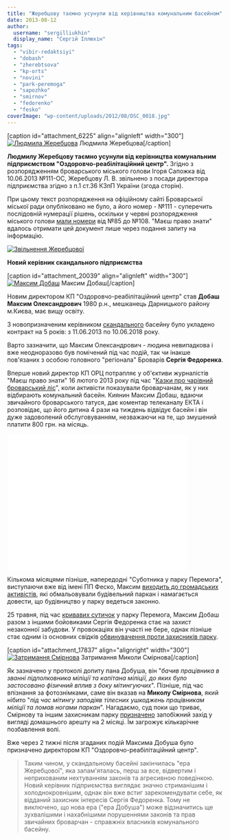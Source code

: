 ```yaml
---
title: "Жеребцову таємно усунули від керівництва комунальним басейном"
date: 2013-08-12
author: 
  username: "sergilliukhin"
  display_name: "Сергій Іллюхін"
tags: 
  - "vibir-redaktsiyi"
  - "dobash"
  - "zherebtsova"
  - "kp-orts"
  - "novini"
  - "park-peremoga"
  - "sapozhko"
  - "smirnov"
  - "fedorenko"
  - "fesko"
coverImage: "wp-content/uploads/2012/08/DSC_0018.jpg"
---
```


\[caption id="attachment\_6225" align="alignleft" width="300"\][![Людмила Жеребцова](https://mpz.brovary.org/wp-content/uploads/2012/08/DSC_0018.jpg "Людмила Жеребцова")](https://mpz.brovary.org/wp-content/uploads/2012/08/DSC_0018.jpg) Людмила Жеребцова\[/caption\]

**Людмилу Жеребцову таємно усунули від керівництва комунальним підприємством "Оздоровчо-реабілітаційний центр".** Згідно з розпорядженням броварського міського голови Ігоря Сапожка від 10.06.2013 №111-ОС, Жеребцову Л. В. звільнено з посади директора підприємства згідно з п.1 ст.36 КЗпП України (згода сторін).

При цьому текст розпорядження на офіційному сайті Броварської міської ради опубліковано не було, а його номер - №111 - суперечить послідовній нумерації рішень, оскільки у червні розпорядження міського голови [мали номери](https://docs.brovary.org/s/0/20/2/1?from=01.01.2013&type=2&fld=0&status=0) від №85 до №108. "Маєш право знати" вдалось отримати цей документ лише через подання запиту на інформацію.

[![Звільнення Жеребцової](https://mpz.brovary.org/wp-content/uploads/2013/08/rishennya.jpg)](https://mpz.brovary.org/wp-content/uploads/2013/08/rishennya.jpg)

**Новий керівник скандального підприємства**

\[caption id="attachment\_20039" align="alignleft" width="300"\][![Максим Добаш](https://mpz.brovary.org/wp-content/uploads/2013/08/dobash.jpg)](https://mpz.brovary.org/wp-content/uploads/2013/08/dobash.jpg) Максим Добаш\[/caption\]

Новим директором КП "Оздоровчо-реабілітаційний центр" став **Добаш Максим Олександрович** 1980 р.н., мешканець Дарницького району м.Києва, має вищу освіту.

З новопризначеним керівником [скандального](https://mpz.brovary.org/tag/kp-orts/) басейну було укладено контракт на 5 років: з 11.06.2013 по 10.06.2018 року.

Варто зазначити, що Максим Олександрович - людина невипадкова і вже неодноразово був помічений під час подій, так чи інакше пов'язаних з особою головного "регіонала" Броварів **Сергія Федоренка**.

Вперше новий директор КП ОРЦ потрапляє у об'єктиви журналістів "Маєш право знати" 16 лютого 2013 року під час "[Казки про чарівний броварський ліс](https://mpz.brovary.org/brovarchanam-poyasnili-yak-zupiniti-hitru-lisichku-zherebtsovu/)", коли активісти показували броварчанам, як у них відбирають комунальний басейн. Киянин Максим Добаш, вдаючи звичайного броварського татуся, дає коментар телеканалу ЕКТА і розповідає, що його дитина 4 рази на тиждень відвідує басейн і він дуже задоволений обслуговуванням, незважаючи на те, що змушений платити 800 грн. на місяць.

<iframe width="420" height="315" src="//www.youtube.com/embed/5RuZ7cYVqVY" frameborder="0" allowfullscreen></iframe>

Кількома місяцями пізніше, напередодні "Суботника у парку Перемога", виступаючи вже від імені ПП Феско, Максим [виходить до громадських активістів](https://mpz.brovary.org/chastinu-parku-peremoga-obgorodili-parkanom-pid-zabudovu-fedorenkom/), які обмальовували будівельний паркан і намагається довести, що будівництво у парку ведеться законно.

25 травня, під час [кривавих сутичок](https://mpz.brovary.org/krivavi-sutichki-vidbulis-u-brovarah-mizh-meshkantsyami-ta-zabudovnikami-tsentralnogo-parku/) у парку Перемога, Максим Добаш разом з іншими бойовиками Сергія Федоренка стає на захист незаконної забудови. У провокаціях він участі не бере, однак пізніше стає одним із основних свідків [обвинувачення проти захисників парку](https://mpz.brovary.org/militsiya-zvinuvachuye-zahisnikiv-parku-peremoga-u-kriminali/).

\[caption id="attachment\_17837" align="alignright" width="300"\][![Затримання Смірнова](https://mpz.brovary.org/wp-content/uploads/2013/05/Zatrimannya-Smirnova.jpg)](https://mpz.brovary.org/wp-content/uploads/2013/05/Zatrimannya-Smirnova.jpg) Затримання Миколи Смірнова\[/caption\]

Як зазначено у протоколі допиту пана Добуша, він "_бачив працівника в званні підполковника міліції та капітана міліції, до яких було застосовано фізичний вплив з боку мітингуючих_". Пізніше, під час впізнання за фотознімками, саме він вказав на **Миколу Смірнова**, який нібито "_під час мітингу заподіяв тілесних ушкоджень працівникам міліції та ломав ногами паркан_". Нагадаємо, суд поки що триває, Смірнову та іншим захисникам парку [призначено](https://mpz.brovary.org/sud-posadiv-troh-brovarskih-svobodivtsiv-pid-domashniy-aresht/) запобіжний захід у вигляді домашнього арешту на 2 місяці. Їм загрожує кількарічне позбавлення волі.

Вже через 2 тижні після згаданих подій Максима Добуша було призначено директором КП "Оздоровчо-реабілітаційний центр".

> Таким чином, у скандальному басейні закінчилась "ера Жеребцової", яка запам'яталась, перш за все, відвертим і неприхованим нехтуванням законів та агресивною поведінкою. Новий керівник підприємства виглядає значно стриманішим і холоднокровнішим, однак він вже встиг зарекомендувати себе, як відданий захисник інтересів Сергія Федоренка. Тому не виключено, що нова ера ("ера Добуша") може відзначитись ще зухвалішими і нахабнішими порушеннями законів та прав звичайних броварчан - справжніх власників комунального басейну.
